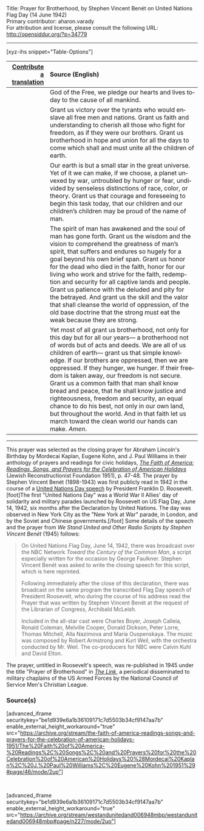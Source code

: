 <html>
<head></head>
<body>
Title: Prayer for Brotherhood, by Stephen Vincent Benét on United Nations Flag Day (14 June 1942)<br />
Primary contributor: aharon.varady<br />
For attribution and license, please consult the following URL: <a href="http://opensiddur.org/?p=34779">http://opensiddur.org/?p=34779</a>
<p />
<hr />

[xyz-ihs snippet="Table-Options"]<table style="margin-left: auto; margin-right: auto;" class="draggable">
<thead><tr><th id="x" style="text-align: right;"><a href="/translate/" target="_blank" rel="noopener">Contribute a translation</a></th><th style="text-align: left;">Source (English)</th></tr></thead>
<tbody>
<tr><td style="vertical-align:top;">
<div class="liturgy" lang="he">

</span></div></td>
 
<td style="vertical-align:top;">
<div class="english" lang="en">
God of the Free, 
we pledge our hearts and lives today 
to the cause of all mankind. 
</div></td></tr>


<tr><td style="vertical-align:top;">
<div class="liturgy" lang="he">

</span></div></td>
 
<td style="vertical-align:top;">
<div class="english" lang="en">
Grant us victory 
over the tyrants who would enslave 
all free men and nations. 
Grant us faith and understanding 
to cherish all those who fight for freedom, 
as if they were our brothers. 
Grant us brotherhood in hope and union 
for all the days to come 
which shall and must unite 
all the children of earth. 
</div></td></tr>


<tr><td style="vertical-align:top;">
<div class="liturgy" lang="he">

</span></div></td>
 
<td style="vertical-align:top;">
<div class="english" lang="en">
Our earth is but a small star in the great universe. 
Yet of it we can make, if we choose, 
a planet unvexed by war, 
untroubled by hunger or fear, 
undivided by senseless distinctions 
of race, color, or theory. 
Grant us that courage and foreseeing 
to begin this task today, 
that our children and our children’s children 
may be proud of the name of man. 
</div></td></tr>


<tr><td style="vertical-align:top;">
<div class="liturgy" lang="he">

</span></div></td>
 
<td style="vertical-align:top;">
<div class="english" lang="en">
The spirit of man has awakened 
and the soul of man has gone forth. 
Grant us the wisdom and the vision 
to comprehend the greatness of man’s spirit, 
that suffers and endures so hugely 
for a goal beyond his own brief span. 
Grant us honor for the dead who died in the faith, 
honor for our living who work and strive for the faith, 
redemption and security for all captive lands and people. 
Grant us patience with the deluded and pity for the betrayed. 
And grant us the skill and the valor 
that shall cleanse the world of oppression, 
of the old base doctrine that the strong must eat the weak 
because they are strong. 
</div></td></tr>


<tr><td style="vertical-align:top;">
<div class="liturgy" lang="he">

</span></div></td>
 
<td style="vertical-align:top;">
<div class="english" lang="en">
Yet most of all grant us brotherhood, 
not only for this day but for all our years—
a brotherhood not of words but of acts and deeds. 
We are all of us children of earth—
grant us that simple knowledge. 
If our brothers are oppressed, then we are oppressed. 
If they hunger, we hunger. 
If their freedom is taken away, our freedom is not secure. 
Grant us a common faith that man shall know bread and peace, 
that he shall know justice and righteousness, 
freedom and security, 
an equal chance to do his best, 
not only in our own land, but throughout the world. 
And in that faith let us march toward the clean world our hands can make. 
<em>Amen</em>. 
</div></td></tr>
</tbody></table>

<hr />

This prayer was selected as the closing prayer for Abraham Lincoln's Birthday by Mordecai Kaplan, Eugene Kohn, and J. Paul Williams in their anthology of prayers and readings for civic holidays, <em><a href="/?p=34753">The Faith of America: Readings, Songs, and Prayers for the Celebration of American Holidays</a></em> (Jewish Reconstructionist Foundation 1951), p. 47-48. The prayer by Stephen Vincent Benét (1898-1943) was first publicly read in 1942 in the course of a <a href="https://www.presidency.ucsb.edu/documents/radio-address-united-flag-day">United Nations Day speech</a> by President Franklin D. Roosevelt.[foot]The first "United Nations Day" was a World War II Allies' day of solidarity and military parades launched by Roosevelt on US Flag Day, June 14, 1942, six months after the Declaration by United Nations. The day was observed in New York City as the "New York at War" parade, in London, and by the Soviet and Chinese governments.[/foot] Some details of the speech and the prayer from <em>We Stand United and Other Radio Scripts by Stephen Vincent Benét</em> (1945) follows: 

<blockquote>On United Nations Flag Day, June 14, 1942, there was broadcast over the NBC Network <em>Toward the Century of the Common Man</em>, a script especially written for the occasion by George Faulkner. Stephen Vincent Benét was asked to write the closing speech for this script, which is here reprinted.

Following immediately after the close of this declaration, there was broadcast on the same program the transcribed Flag Day speech of President Roosevelt, who during the course of his address read the Prayer that was written by Stephen Vincent Benét at the request of the Librarian of Congress, Archibald McLeish.

Included in the all-star cast were Charles Boyer, Joseph Calleia, Ronald Coleman, Melville Cooper, Donald Dickson, Peter Lorre, Thomas Mitchell, Alla Nazimova and Maria Ouspenskaya. The music was composed by Robert Armstrong and Kurt Weil, with the orchestra conducted by Mr. Weil. The co-producers for NBC were Calvin Kuhl and David Elton.</blockquote>

The prayer, untitled in Roosevelt's speech, was re-published in 1945 under the title "Prayer of Brotherhood" in <em><a href="https://archive.org/details/link32unse/page/n3/mode/2up">The Link</a></em>, a periodical disseminated to military chaplains of the US Armed Forces by the National Council of Service Men's Christian League. 


<h3>Source(s)</h3>

[advanced_iframe securitykey="be1d939e6a1b36109171c7d5503b34cf9147aa7b" enable_external_height_workaround="true" src="https://archive.org/stream/the-faith-of-america-readings-songs-and-prayers-for-the-celebration-of-american-holidays-1951/The%20Faith%20of%20America-%20Readings%2C%20Songs%2C%20and%20Prayers%20for%20the%20Celebration%20of%20American%20Holidays%20%28Mordecai%20Kaplan%2C%20J.%20Paul%20Williams%2C%20Eugene%20Kohn%201951%29#page/46/mode/2up"]

&nbsp;

[advanced_iframe securitykey="be1d939e6a1b36109171c7d5503b34cf9147aa7b" enable_external_height_workaround="true" src="https://archive.org/stream/westandunitedand006948mbp/westandunitedand006948mbp#page/n227/mode/2up"]

&nbsp;

</body>
</html>